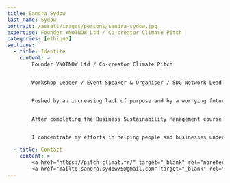 ```yaml
---
title: Sandra Sydow
last_name: Sydow
portrait: /assets/images/persons/sandra-sydow.jpg
expertise: Founder YNOTNOW Ltd / Co-creator Climate Pitch
categories: [ethique]
sections:
  - title: Identité
    content: >
        Founder YNOTNOW Ltd / Co-creator Climate Pitch


        Workshop Leader / Event Speaker & Organiser / SDG Network Lead committed to make a positive impact


        Pushed by an increasing lack of purpose and by a worrying future for my children, I decided to leave a 20+ years' career as leader in the communication industry, both on the client (marketing) and agency side (media) to recognise the need for a more sustainable world and to become an active agent of the biggest transformation yet to happen.


        After completing the Business Sustainability Management course with the Cambridge University in 2019 and few other certifications / qualifications, I have decided to dedicate all my energy and skills to contribute to positive impact missions being in a voluntary or business capacity.


        I concentrate my efforts in helping people and businesses understanding our planet challenges being climate change, the role of the SDG (Sustainable Development Goals), the impact of digital on the environment and convert this understanding into acting. A true believer of the power of words, storytelling and gamification, I use those skills in all my workshops to allow motivation and positivism, crucial to embark everyone in this global challenge.

  - title: Contact
    content: >
        <a href="https://pitch-climat.fr/" target="_blank" rel="noreferrer">Site</a> –
        <a href="mailto:sandra.sydow75@gmail.com" target="_blank" rel="noreferrer">Mail</a>
---
```

